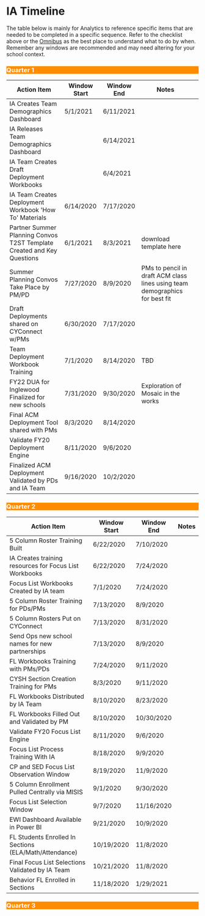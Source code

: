 # IA Timeline
The table below is mainly for Analytics to reference specific items that are needed to be completed in a specific sequence. Refer to the checklist above or the [Omnibus](https://bit.ly/2SAPhBr) as the best place to understand what to do by when. Remember any windows are recommended and may need altering for your school context.

<body><h3 style="background-color:darkorange;"><c style=color:white;">Quarter 1</h3></body>

|     Action Item                                                             |     Window Start    |     Window End    |     Notes                                                                            |   |
|-----------------------------------------------------------------------------|---------------------|-------------------|--------------------------------------------------------------------------------------|---|
| IA Creates Team Demographics Dashboard                                      | 5/1/2021            | 6/11/2021         |                                                                                      |   |
| IA Releases Team Demographics Dashboard                                     |                     | 6/14/2021         |                                                                                      |   |
| IA Team Creates Draft Deployment Workbooks                                  |                     | 6/4/2021          |                                                                                      |   |
|     IA Team Creates Deployment Workbook 'How To' Materials                  |     6/14/2020       |     7/17/2020     |                                                                                      |   |
|     Partner Summer Planning Convos T2ST Template Created and Key Questions  |     6/1/2021        |     8/3/2021      |     download template here                                                           |   |
|  Summer Planning Convos Take Place by PM/PD                                 |     7/27/2020       |     8/9/2020      |     PMs to pencil in draft ACM class lines using   team demographics for best fit    |   |
|     Draft Deployments shared on CYConnect w/PMs                             |     6/30/2020       |     7/17/2020     |                                                                                      |   |
|     Team Deployment Workbook Training                                       |     7/1/2020        |     8/14/2020     |     TBD                                                                              |   |
|     FY22 DUA for Inglewood Finalized for new schools                        |     7/31/2020       |     9/30/2020     |     Exploration of Mosaic in the works                                               |   |
|     Final ACM Deployment Tool shared with PMs                               |     8/3/2020        |     8/14/2020     |                                                                                      |   |
|     Validate FY20 Deployment Engine                                         |     8/11/2020       |     9/6/2020      |                                                                                      |   |
|     Finalized ACM Deployment Validated by PDs and IA Team                   |     9/16/2020       |     10/2/2020     |                                                                                      |   |

<body><h3 style="background-color:darkorange;"><c style=color:white;">Quarter 2</h3></body>

|     Action Item                                               |     Window Start    |     Window End    |     Notes    |
|---------------------------------------------------------------|---------------------|-------------------|--------------|
|     5 Column Roster Training Built                            |     6/22/2020       |     7/10/2020     |              |
|     IA Creates training resources for Focus List Workbooks    |     6/22/2020       |     7/24/2020     |              |
|     Focus List Workbooks Created by IA team                   |     7/1/2020        |     7/24/2020     |              |
|     5 Column Roster Training for PDs/PMs                      |     7/13/2020       |     8/9/2020      |              |
|     5 Column Rosters Put on CYConnect                         |     7/13/2020       |     8/31/2020     |              |
|     Send Ops new school names for new partnerships            |     7/13/2020       |     8/9/2020      |              |
|     FL Workbooks Training with PMs/PDs                        |     7/24/2020       |     9/11/2020     |              |
|     CYSH Section Creation Training for PMs                    |     8/3/2020        |     9/11/2020     |              |
|     FL Workbooks Distributed by IA Team                       |     8/10/2020       |     8/23/2020     |              |
|     FL Workbooks Filled Out and Validated by PM               |     8/10/2020       |     10/30/2020    |              |
|     Validate FY20 Focus List Engine                           |     8/11/2020       |     9/6/2020      |              |
|     Focus List Process Training With IA                       |     8/18/2020       |     9/9/2020      |              |
|     CP and SED Focus List Observation Window                  |     8/19/2020       |     11/9/2020     |              |
|     5 Column Enrollment Pulled Centrally via MISIS            |     9/1/2020        |     9/30/2020     |              |
|     Focus List Selection Window                               |     9/7/2020        |     11/16/2020    |              |
|     EWI Dashboard Available in Power BI                       |     9/21/2020       |     10/9/2020     |              |
|     FL Students Enrolled In Sections (ELA/Math/Attendance)    |     10/19/2020      |     11/8/2020     |              |
|     Final Focus List  Selections   Validated by IA Team       |     10/21/2020      |     11/8/2020     |              |
|     Behavior FL Enrolled in Sections                          |     11/18/2020      |     1/29/2021     |              |

<body><h3 style="background-color:darkorange;"><c style=color:white;">Quarter 3</h3></body>